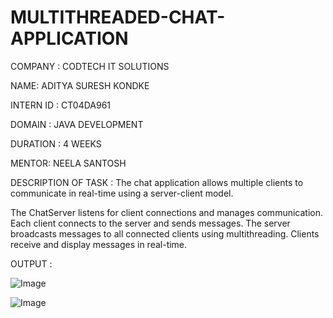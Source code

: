 # MULTITHREADED-CHAT-APPLICATION

COMPANY : CODTECH IT SOLUTIONS

NAME: ADITYA SURESH KONDKE

INTERN ID : CT04DA961

DOMAIN : JAVA DEVELOPMENT

DURATION : 4 WEEKS

MENTOR: NEELA SANTOSH

DESCRIPTION OF TASK : The chat application allows multiple clients to communicate in real-time using a server-client model.

The ChatServer listens for client connections and manages communication. Each client connects to the server and sends messages. The server broadcasts messages to all connected clients using multithreading. Clients receive and display messages in real-time.

OUTPUT :

![Image](https://github.com/user-attachments/assets/d16b83c9-5626-42cf-865c-f855d2f7006f)

![Image](https://github.com/user-attachments/assets/585cea91-8986-473d-9547-0fdbbe747f8a)
